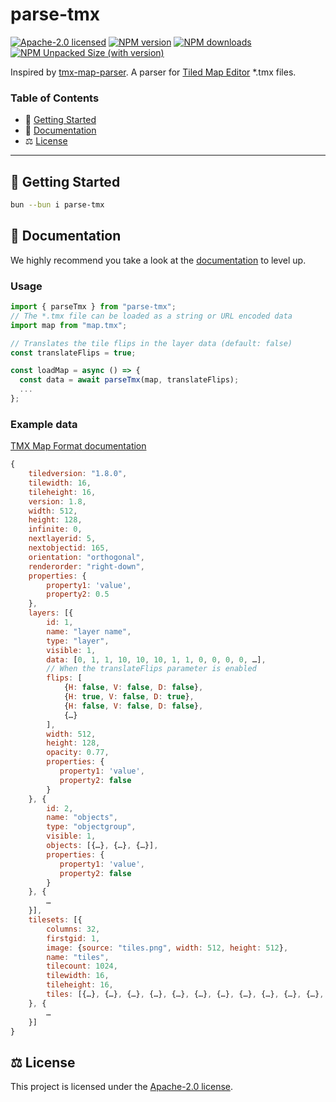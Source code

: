 # parse-tmx

[![Apache-2.0 licensed][badge-license]][url-license]
[![NPM version][badge-npm-version]][url-npm]
[![NPM downloads][badge-npm-downloads]][url-npm]
[![NPM Unpacked Size (with version)][badge-npm-unpacked-size]][url-npm]

Inspired by [tmx-map-parser](https://github.com/praghus/tmx-map-parser).
A parser for [Tiled Map Editor](http://www.mapeditor.org/) \*.tmx files.

### Table of Contents

- 🚀 [Getting Started](#getting-started)
- 📖 [Documentation](#documentation)
- ⚖️ [License](#license)

---

## <a name="getting-started">🚀 Getting Started</a>

```bash
bun --bun i parse-tmx
```

## <a name="documentation">📖 Documentation</a>

We highly recommend you take a look at the [documentation](https://esposter.com/docs/modules/parse-tmx.html) to level up.

### Usage

```ts
import { parseTmx } from "parse-tmx";
// The *.tmx file can be loaded as a string or URL encoded data
import map from "map.tmx";

// Translates the tile flips in the layer data (default: false)
const translateFlips = true;

const loadMap = async () => {
  const data = await parseTmx(map, translateFlips);
  ...
};
```

### Example data

[TMX Map Format documentation](https://doc.mapeditor.org/en/stable/reference/tmx-map-format/)

```js
{
    tiledversion: "1.8.0",
    tilewidth: 16,
    tileheight: 16,
    version: 1.8,
    width: 512,
    height: 128,
    infinite: 0,
    nextlayerid: 5,
    nextobjectid: 165,
    orientation: "orthogonal",
    renderorder: "right-down",
    properties: {
        property1: 'value',
        property2: 0.5
    },
    layers: [{
        id: 1,
        name: "layer name",
        type: "layer",
        visible: 1,
        data: [0, 1, 1, 10, 10, 10, 1, 1, 0, 0, 0, 0, …],
        // When the translateFlips parameter is enabled
        flips: [
            {H: false, V: false, D: false},
            {H: true, V: false, D: true},
            {H: false, V: false, D: false},
            {…}
        ],
        width: 512,
        height: 128,
        opacity: 0.77,
        properties: {
           property1: 'value',
           property2: false
        }
    }, {
        id: 2,
        name: "objects",
        type: "objectgroup",
        visible: 1,
        objects: [{…}, {…}, {…}],
        properties: {
           property1: 'value',
           property2: false
        }
    }, {
        …
    }],
    tilesets: [{
        columns: 32,
        firstgid: 1,
        image: {source: "tiles.png", width: 512, height: 512},
        name: "tiles",
        tilecount: 1024,
        tilewidth: 16,
        tileheight: 16,
        tiles: [{…}, {…}, {…}, {…}, {…}, {…}, {…}, {…}, {…}, {…}, {…}, {…}]
    }, {
        …
    }]
}
```

## <a name="license">⚖️ License</a>

This project is licensed under the [Apache-2.0 license](https://github.com/Esposter/Esposter/blob/main/LICENSE).

[badge-license]: https://img.shields.io/github/license/Esposter/Esposter.svg?color=blue
[url-license]: https://github.com/Esposter/Esposter/blob/main/LICENSE
[badge-npm-version]: https://img.shields.io/npm/v/parse-tmx/latest?color=brightgreen
[url-npm]: https://www.npmjs.com/package/parse-tmx/v/latest
[badge-npm-unpacked-size]: https://img.shields.io/npm/unpacked-size/parse-tmx/latest?label=npm
[badge-npm-downloads]: https://img.shields.io/npm/dm/parse-tmx.svg
